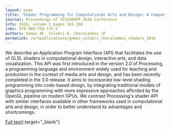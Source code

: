 ```yaml
---
layout: page
title: "Shader Programming for Computational Arts and Design: A Comparison between Creative Coding Frameworks"
journal: Proceedings of VISIGRAPP 2016 Conference
info: 2016; volume 1 pages 161-168
isbn: 978-989-758-175-5
authors: Gomez AF, Colubri A, Charalambos JP
permalink: /artpublications/gomez_colubri_charalambos_shaders_2016
---
```


We describe an Application Program Interface (API) that facilitates the use of GLSL shaders in computational design, interactive arts, and data visualization. This API was first introduced in the version 2.0 of Processing, a programming language and environment widely used for teaching and production in the context of media arts and design, and has been recently completed in the 3.0 release. It aims to incorporate low-level shading programming into code-based design, by integrating traditional models of graphics programming with more expressive approaches afforded by the OpenGL pipeline on modern GPUs. We contrast Processing's shader API with similar interfaces available in other frameworks used in computational arts and design, in order to better understand its advantages and shortcomings.

[Full text](https://portfolio.andrescolubri.net/articles/grapp2016_shaders_gomez_colubri_charalambos.pdf){:target="_blank"}
